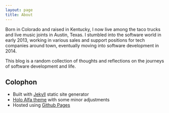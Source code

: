 ```yaml
---
layout: page
title: About
---
```


Born in Colorado and raised in Kentucky, I now live among the taco trucks and live music joints in Austin, Texas. I stumbled into the software world in early 2013, working in various sales and support positions for tech companies around town, eventually moving into software development in 2014.

This blog is a random collection of thoughts and reflections on the journeys of software development and life.

## Colophon
* Built with [Jekyll](https://jekyllrb.com/) static site generator
* [Holo Alfa theme](https://github.com/steinvc/holo-alfa) with some minor adjustments
* Hosted using [Github Pages](https://pages.github.com/)
